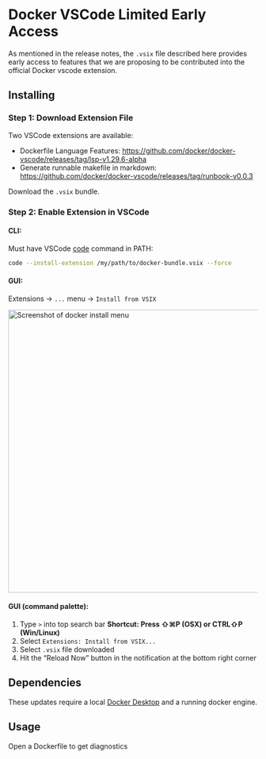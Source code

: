 # Docker VSCode Limited Early Access
As mentioned in the release notes, the `.vsix` file described here provides early access to features that
we are proposing to be contributed into the official Docker vscode extension.

## Installing

### Step 1: Download Extension File
Two VSCode extensions are available:
- Dockerfile Language Features: https://github.com/docker/docker-vscode/releases/tag/lsp-v1.29.6-alpha
- Generate runnable makefile in markdown: https://github.com/docker/docker-vscode/releases/tag/runbook-v0.0.3

Download the `.vsix` bundle.

### Step 2: Enable Extension in VSCode

#### CLI:

Must have VSCode [code](https://code.visualstudio.com/docs/editor/command-line#_code-is-not-recognized-as-an-internal-or-external-command) command in PATH:

```bash
code --install-extension /my/path/to/docker-bundle.vsix --force
```

#### GUI:

Extensions -> `...` menu -> `Install from VSIX`

<img width="570" alt="Screenshot of docker install menu" src="https://github.com/docker/docker-ai/assets/5000430/1cf2b904-f341-4a84-aceb-1933c51efe68">

#### GUI (command palette):

1. Type `>` into top search bar
**Shortcut: Press ⇧⌘P (OSX) or CTRL⇧P (Win/Linux)**
2. Select `Extensions: Install from VSIX...`
3. Select `.vsix` file downloaded
4. Hit the “Reload Now” button in the notification at the bottom right corner

## Dependencies
These updates require a local [Docker Desktop](https://www.docker.com/products/docker-desktop/) and a running
docker engine.

## Usage
Open a Dockerfile to get diagnostics

